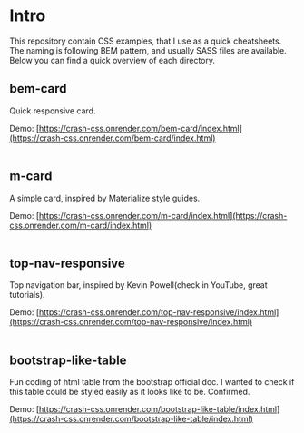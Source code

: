 # Intro
This repository contain CSS examples, that I use as a quick cheatsheets. The naming is following BEM pattern, and usually SASS files are available. Below you can find a quick overview of each directory.

## bem-card
Quick responsive card.

Demo: [https://crash-css.onrender.com/bem-card/index.html](https://crash-css.onrender.com/bem-card/index.html)
<br><br> 
## m-card
A simple card, inspired by Materialize style guides.

Demo: [https://crash-css.onrender.com/m-card/index.html](https://crash-css.onrender.com/m-card/index.html)
<br><br>
## top-nav-responsive
Top navigation bar, inspired by Kevin Powell(check in YouTube, great tutorials).

Demo: [https://crash-css.onrender.com/top-nav-responsive/index.html](https://crash-css.onrender.com/top-nav-responsive/index.html)
<br><br>
## bootstrap-like-table
Fun coding of html table from the bootstrap official doc. I wanted to check if this table could be styled easily as it looks like to be. Confirmed.

Demo: [https://crash-css.onrender.com/bootstrap-like-table/index.html](https://crash-css.onrender.com/bootstrap-like-table/index.html)
<br><br>

